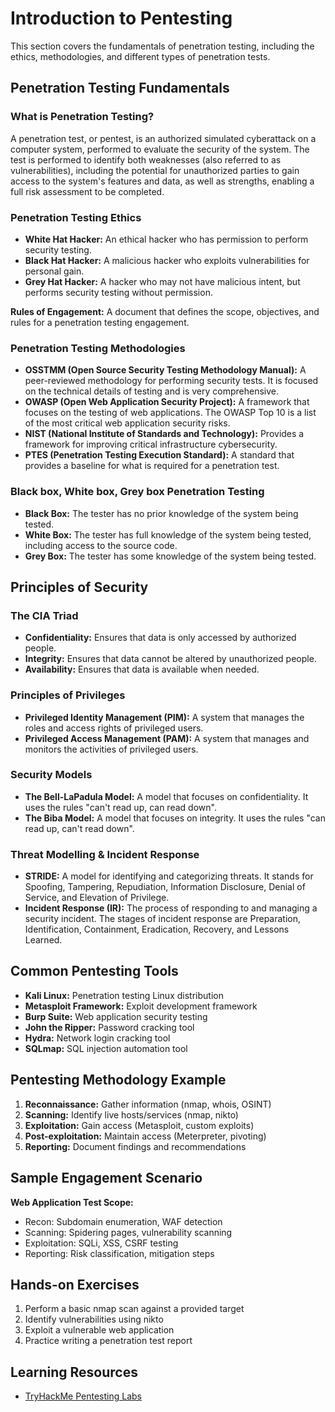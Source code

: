# Introduction to Pentesting

This section covers the fundamentals of penetration testing, including the ethics, methodologies, and different types of penetration tests.

## Penetration Testing Fundamentals

### What is Penetration Testing?

A penetration test, or pentest, is an authorized simulated cyberattack on a computer system, performed to evaluate the security of the system. The test is performed to identify both weaknesses (also referred to as vulnerabilities), including the potential for unauthorized parties to gain access to the system's features and data, as well as strengths, enabling a full risk assessment to be completed.

### Penetration Testing Ethics

- **White Hat Hacker:** An ethical hacker who has permission to perform security testing.
- **Black Hat Hacker:** A malicious hacker who exploits vulnerabilities for personal gain.
- **Grey Hat Hacker:** A hacker who may not have malicious intent, but performs security testing without permission.

**Rules of Engagement:** A document that defines the scope, objectives, and rules for a penetration testing engagement.

### Penetration Testing Methodologies

- **OSSTMM (Open Source Security Testing Methodology Manual):** A peer-reviewed methodology for performing security tests. It is focused on the technical details of testing and is very comprehensive.
- **OWASP (Open Web Application Security Project):** A framework that focuses on the testing of web applications. The OWASP Top 10 is a list of the most critical web application security risks.
- **NIST (National Institute of Standards and Technology):** Provides a framework for improving critical infrastructure cybersecurity.
- **PTES (Penetration Testing Execution Standard):** A standard that provides a baseline for what is required for a penetration test.

### Black box, White box, Grey box Penetration Testing

- **Black Box:** The tester has no prior knowledge of the system being tested.
- **White Box:** The tester has full knowledge of the system being tested, including access to the source code.
- **Grey Box:** The tester has some knowledge of the system being tested.

## Principles of Security

### The CIA Triad

- **Confidentiality:** Ensures that data is only accessed by authorized people.
- **Integrity:** Ensures that data cannot be altered by unauthorized people.
- **Availability:** Ensures that data is available when needed.

### Principles of Privileges

- **Privileged Identity Management (PIM):** A system that manages the roles and access rights of privileged users.
- **Privileged Access Management (PAM):** A system that manages and monitors the activities of privileged users.

### Security Models

- **The Bell-LaPadula Model:** A model that focuses on confidentiality. It uses the rules "can't read up, can read down".
- **The Biba Model:** A model that focuses on integrity. It uses the rules "can read up, can't read down".

### Threat Modelling & Incident Response

- **STRIDE:** A model for identifying and categorizing threats. It stands for Spoofing, Tampering, Repudiation, Information Disclosure, Denial of Service, and Elevation of Privilege.
- **Incident Response (IR):** The process of responding to and managing a security incident. The stages of incident response are Preparation, Identification, Containment, Eradication, Recovery, and Lessons Learned.

## Common Pentesting Tools

- **Kali Linux:** Penetration testing Linux distribution
- **Metasploit Framework:** Exploit development framework
- **Burp Suite:** Web application security testing
- **John the Ripper:** Password cracking tool
- **Hydra:** Network login cracking tool
- **SQLmap:** SQL injection automation tool

## Pentesting Methodology Example

1. **Reconnaissance:** Gather information (nmap, whois, OSINT)
2. **Scanning:** Identify live hosts/services (nmap, nikto)
3. **Exploitation:** Gain access (Metasploit, custom exploits)
4. **Post-exploitation:** Maintain access (Meterpreter, pivoting)
5. **Reporting:** Document findings and recommendations

## Sample Engagement Scenario

**Web Application Test Scope:**
- Recon: Subdomain enumeration, WAF detection
- Scanning: Spidering pages, vulnerability scanning
- Exploitation: SQLi, XSS, CSRF testing
- Reporting: Risk classification, mitigation steps

## Hands-on Exercises

1. Perform a basic nmap scan against a provided target
2. Identify vulnerabilities using nikto
3. Exploit a vulnerable web application
4. Practice writing a penetration test report

## Learning Resources

- [TryHackMe Pentesting Labs](https://tryhackme.com/hacktivities)

